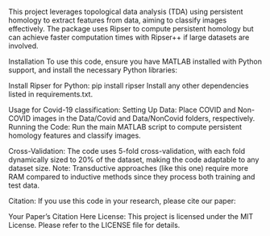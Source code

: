 
This project leverages topological data analysis (TDA) using persistent homology to extract features from data, aiming to classify images effectively. The package uses Ripser to compute persistent homology but can achieve faster computation times with Ripser++ if large datasets are involved.

Installation
To use this code, ensure you have MATLAB installed with Python support, and install the necessary Python libraries:

Install Ripser for Python:
pip install ripser
Install any other dependencies listed in requirements.txt.

Usage for Covid-19 classification: Setting Up Data: Place COVID and Non-COVID images in the Data/Covid and Data/NonCovid folders, respectively.
Running the Code: Run the main MATLAB script to compute persistent homology features and classify images.

Cross-Validation: The code uses 5-fold cross-validation, with each fold dynamically sized to 20% of the dataset, making the code adaptable to any dataset size. Note: Transductive approaches (like this one) require more RAM compared to inductive methods since they process both training and test data.

Citation: If you use this code in your research, please cite our paper:

Your Paper’s Citation Here
License: This project is licensed under the MIT License. Please refer to the LICENSE file for details.
